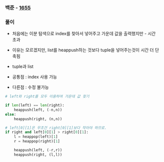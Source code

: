 ### 백준  - [1655](https://www.acmicpc.net/problem/1655)

### 풀이

* 처음에는 이분 탐색으로 index를 찾아서 넣어주고 가운데 값을 출력했지만 - 시간초과
* 이유는 모르겠지만, list를 heappush하는 것보다 tuple을 넣어주는것이 시간 더 단축됨

* tuple과 list
* 공통점 : index 사용 가능
* 다른점 : 수정 불가능

```Python
# left와 right를 모두 이용하여 가운데 값 찾기

if len(left) == len(right):
    heappush(left, (-n,n))
else:
    heappush(right, (n,n))

# left[0][1]은 무조건 right[0][1]보다 작아야 하므로.
if right and left[0][1] > right[0][1]:
    l = heappop(left)[1]
    r = heappop(right)[1]

    heappush(left, (-r,r))
    heappush(right, (l,l))
```

